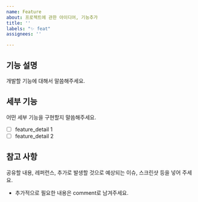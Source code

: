 ```yaml
---
name: Feature
about: 프로젝트에 관한 아이디어, 기능추가
title: ''
labels: "✨ feat"
assignees: ''

---
```


## 기능 설명
개발할 기능에 대해서 말씀해주세요.

## 세부 기능
어떤 세부 기능을 구현할지 말씀해주세요.
- [ ] feature_detail 1
- [ ] feature_detail 2

## 참고 사항
공유할 내용, 레퍼런스, 추가로 발생할 것으로 예상되는 이슈, 스크린샷 등을 넣어 주세요.
- 추가적으로 필요한 내용은 comment로 남겨주세요.
